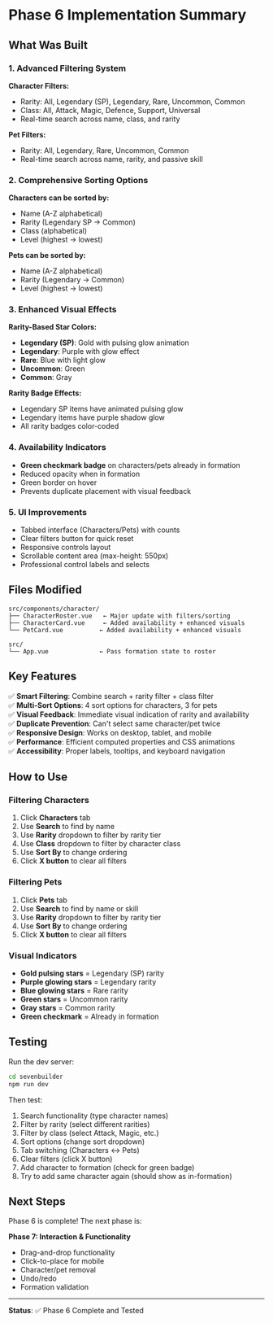 # Phase 6 Implementation Summary

## What Was Built

### 1. Advanced Filtering System
**Character Filters:**
- Rarity: All, Legendary (SP), Legendary, Rare, Uncommon, Common
- Class: All, Attack, Magic, Defence, Support, Universal
- Real-time search across name, class, and rarity

**Pet Filters:**
- Rarity: All, Legendary, Rare, Uncommon, Common  
- Real-time search across name, rarity, and passive skill

### 2. Comprehensive Sorting Options
**Characters can be sorted by:**
- Name (A-Z alphabetical)
- Rarity (Legendary SP → Common)
- Class (alphabetical)
- Level (highest → lowest)

**Pets can be sorted by:**
- Name (A-Z alphabetical)
- Rarity (Legendary → Common)
- Level (highest → lowest)

### 3. Enhanced Visual Effects

**Rarity-Based Star Colors:**
- **Legendary (SP)**: Gold with pulsing glow animation
- **Legendary**: Purple with glow effect
- **Rare**: Blue with light glow
- **Uncommon**: Green
- **Common**: Gray

**Rarity Badge Effects:**
- Legendary SP items have animated pulsing glow
- Legendary items have purple shadow glow
- All rarity badges color-coded

### 4. Availability Indicators
- **Green checkmark badge** on characters/pets already in formation
- Reduced opacity when in formation
- Green border on hover
- Prevents duplicate placement with visual feedback

### 5. UI Improvements
- Tabbed interface (Characters/Pets) with counts
- Clear filters button for quick reset
- Responsive controls layout
- Scrollable content area (max-height: 550px)
- Professional control labels and selects

## Files Modified

```
src/components/character/
├── CharacterRoster.vue   ← Major update with filters/sorting
├── CharacterCard.vue     ← Added availability + enhanced visuals
└── PetCard.vue          ← Added availability + enhanced visuals

src/
└── App.vue              ← Pass formation state to roster
```

## Key Features

✅ **Smart Filtering**: Combine search + rarity filter + class filter  
✅ **Multi-Sort Options**: 4 sort options for characters, 3 for pets  
✅ **Visual Feedback**: Immediate visual indication of rarity and availability  
✅ **Duplicate Prevention**: Can't select same character/pet twice  
✅ **Responsive Design**: Works on desktop, tablet, and mobile  
✅ **Performance**: Efficient computed properties and CSS animations  
✅ **Accessibility**: Proper labels, tooltips, and keyboard navigation  

## How to Use

### Filtering Characters
1. Click **Characters** tab
2. Use **Search** to find by name
3. Use **Rarity** dropdown to filter by rarity tier
4. Use **Class** dropdown to filter by character class
5. Use **Sort By** to change ordering
6. Click **X button** to clear all filters

### Filtering Pets
1. Click **Pets** tab
2. Use **Search** to find by name or skill
3. Use **Rarity** dropdown to filter by rarity tier
4. Use **Sort By** to change ordering
5. Click **X button** to clear all filters

### Visual Indicators
- **Gold pulsing stars** = Legendary (SP) rarity
- **Purple glowing stars** = Legendary rarity
- **Blue glowing stars** = Rare rarity
- **Green stars** = Uncommon rarity
- **Gray stars** = Common rarity
- **Green checkmark** = Already in formation

## Testing

Run the dev server:
```bash
cd sevenbuilder
npm run dev
```

Then test:
1. Search functionality (type character names)
2. Filter by rarity (select different rarities)
3. Filter by class (select Attack, Magic, etc.)
4. Sort options (change sort dropdown)
5. Tab switching (Characters ↔ Pets)
6. Clear filters (click X button)
7. Add character to formation (check for green badge)
8. Try to add same character again (should show as in-formation)

## Next Steps

Phase 6 is complete! The next phase is:

**Phase 7: Interaction & Functionality**
- Drag-and-drop functionality
- Click-to-place for mobile
- Character/pet removal
- Undo/redo
- Formation validation

---

**Status**: ✅ Phase 6 Complete and Tested

